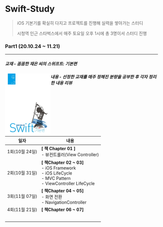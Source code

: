 # Swift-Study

>iOS 기본기를 확실히 다지고 프로젝트를 진행해 실력을 쌓아가는 스터디
>
>시청역 인근 스타벅스에서 매주 토요일 오후 1시에 총 3명이서 스터디 진행

### Part1 (20.10.24 ~ 11.21)

---

##### 교재 - **꼼꼼한 재은 씨의 스위프트: 기본편** 

<img src = "image\01.jpg" width = "150" style = "float: left">

##### 내용 - 선정한 교재를 매주 정해진 분량을 공부한 후 각자 정리한 내용 리뷰 

| 일자           | 내용                                                         |
| -------------- | ------------------------------------------------------------ |
| 1회(10월 24일) | **[ 책 Chapter 01 ]** <br />- 뷰컨트롤러(View Controller)    |
| 2회(10월 31일) | **[ 책Chapter 02 ~ 03]**<br />- iOS Framework<br />- iOS LifeCycle<br />- MVC Pattern<br />- ViewController LifeCycle |
| 3회(11월 07일) | **[ 책Chapter 04 ~ 05]**<br />- 화면 전환<br />- NavigationController |
| 4회(11월 21일) | **[ 책Chapter 06 ~ 07]**                                     |
|                |                                                              |
|                |                                                              |
|                |                                                              |
|                |                                                              |
|                |                                                              |

